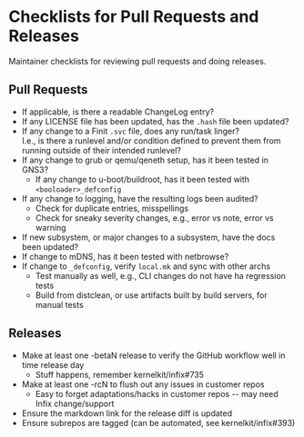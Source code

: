Checklists for Pull Requests and Releases
=========================================

Maintainer checklists for reviewing pull requests and doing releases.


Pull Requests
-------------

 - If applicable, is there a readable ChangeLog entry?
 - If any LICENSE file has been updated, has the `.hash` file been updated?
 - If any change to a Finit `.svc` file, does any run/task linger?  
   I.e., is there a runlevel and/or condition defined to prevent them
   from running outside of their intended runlevel?
 - If any change to grub or qemu/qeneth setup, has it been tested in GNS3?
   - If any change to u-boot/buildroot, has it been tested with `<booloader>_defconfig`
 - If any change to logging, have the resulting logs been audited?
   - Check for duplicate entries, misspellings
   - Check for sneaky severity changes, e.g., error vs note, error vs warning
 - If new subsystem, or major changes to a subsystem, have the docs been updated?
 - If change to mDNS, has it been tested with netbrowse?
 - If change to `_defconfig`, verify `local.mk` and sync with other archs
   - Test manually as well, e.g., CLI changes do not have ha regression tests
   - Build from distclean, or use artifacts built by build servers, for manual tests


Releases
--------

 - Make at least one -betaN release to verify the GitHub workflow well in time release day
   - Stuff happens, remember kernelkit/infix#735
 - Make at least one -rcN to flush out any issues in customer repos
   - Easy to forget adaptations/hacks in customer repos -- may need Infix change/support
 - Ensure the markdown link for the release diff is updated
 - Ensure subrepos are tagged (can be automated, see kernelkit/infix#393)
